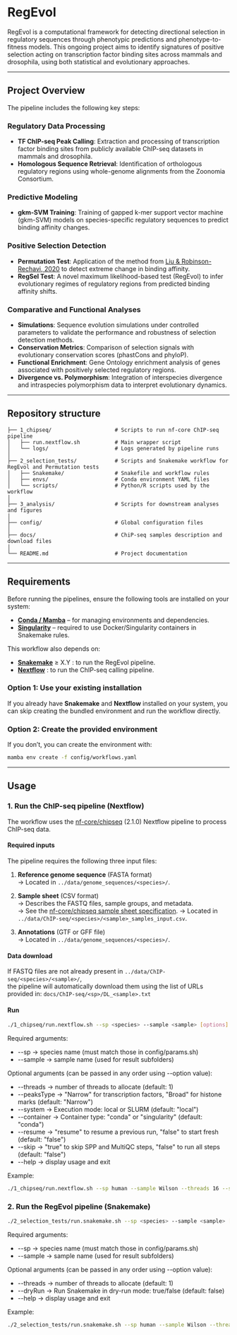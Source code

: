 # RegEvol

RegEvol is a computational framework for detecting directional selection in regulatory sequences through phenotypic predictions and phenotype-to-fitness models. This ongoing project aims to identify signatures of positive selection acting on transcription factor binding sites across mammals and drosophila, using both statistical and evolutionary approaches.

---

## Project Overview
The pipeline includes the following key steps:

### Regulatory Data Processing
- **TF ChIP-seq Peak Calling**: Extraction and processing of transcription factor binding sites from publicly available ChIP-seq datasets in mammals and drosophila.
- **Homologous Sequence Retrieval**: Identification of orthologous regulatory regions using whole-genome alignments from the Zoonomia Consortium.

### Predictive Modeling
- **gkm-SVM Training**: Training of gapped k-mer support vector machine (gkm-SVM) models on species-specific regulatory sequences to predict binding affinity changes.

### Positive Selection Detection
- **Permutation Test**: Application of the method from [Liu & Robinson-Rechavi, 2020](https://www.science.org/doi/full/10.1126/sciadv.abc9863) to detect extreme change in binding affinity.
- **RegSel Test**: A novel maximum likelihood-based test (RegEvol) to infer evolutionary regimes of regulatory regions from predicted binding affinity shifts.

### Comparative and Functional Analyses
- **Simulations**: Sequence evolution simulations under controlled parameters to validate the performance and robustness of selection detection methods.
- **Conservation Metrics**: Comparison of selection signals with evolutionary conservation scores (phastCons and phyloP).
- **Functional Enrichment**: Gene Ontology enrichment analysis of genes associated with positively selected regulatory regions.
- **Divergence vs. Polymorphism**: Integration of interspecies divergence and intraspecies polymorphism data to interpret evolutionary dynamics.
---
## Repository structure

```
├── 1_chipseq/                    # Scripts to run nf-core ChIP-seq pipeline
│   ├── run.nextflow.sh           # Main wrapper script
│   └── logs/                     # Logs generated by pipeline runs
│
├── 2_selection_tests/            # Scripts and Snakemake workflow for RegEvol and Permutation tests 
│   ├── Snakemake/                # Snakefile and workflow rules
│   ├── envs/                     # Conda environment YAML files
│   └── scripts/                  # Python/R scripts used by the workflow
│
├── 3_analysis/                   # Scripts for downstream analyses and figures
│
├── config/                       # Global configuration files
│
├── docs/                         # ChiP-seq samples description and download files
│
└── README.md                     # Project documentation
```
---
## Requirements

Before running the pipelines, ensure the following tools are installed on your system:

- **[Conda / Mamba](https://docs.conda.io/en/latest/)** – for managing environments and dependencies.
- **[Singularity](https://sylabs.io/docs/)** – required to use Docker/Singularity containers in Snakemake rules.

This workflow also depends on:

- **[Snakemake](https://snakemake.readthedocs.io/)** ≥ X.Y : to run the RegEvol pipeline.
- **[Nextflow](https://www.nextflow.io/)** : to run the ChIP-seq calling pipeline.

### Option 1: Use your existing installation  
If you already have **Snakemake** and **Nextflow** installed on your system, you can skip creating the bundled environment and run the workflow directly.

### Option 2: Create the provided environment  
If you don’t, you can create the environment with:
```bash
mamba env create -f config/workflows.yaml
```

---

## Usage

### 1. Run the ChIP-seq pipeline (Nextflow)

The workflow uses the [nf-core/chipseq](https://nf-co.re/chipseq) (2.1.0) Nextflow pipeline to process ChIP-seq data. 

#### Required inputs
The pipeline requires the following three input files:

1. **Reference genome sequence** (FASTA format)  
   → Located in `../data/genome_sequences/<species>/`.

2. **Sample sheet** (CSV format)  
   → Describes the FASTQ files, sample groups, and metadata.  
   → See the [nf-core/chipseq sample sheet specification](https://nf-co.re/chipseq/usage#samplesheet-input).
   → Located in `../data/ChIP-seq/<species>/<sample>_samples_input.csv`.

3. **Annotations** (GTF or GFF file)  
   → Located in `../data/genome_sequences/<species>/`.

#### Data download
If FASTQ files are not already present in `../data/ChIP-seq/<species>/<sample>/`,  
the pipeline will automatically download them using the list of URLs provided in: `docs/ChIP-seq/<sp>/DL_<sample>.txt`


#### Run
```bash
./1_chipseq/run.nextflow.sh --sp <species> --sample <sample> [options]
```

Required arguments:
- --sp → species name (must match those in config/params.sh)
- --sample → sample name (used for result subfolders)

Optional arguments (can be passed in any order using --option value):
- --threads → number of threads to allocate (default: 1)
- --peaksType → "Narrow" for transcription factors, "Broad" for histone marks (default: "Narrow")
- --system → Execution mode: local or SLURM (default: "local")
- --container → Container type: "conda" or "singularity" (default: "conda")
- --resume → "resume" to resume a previous run, "false" to start fresh (default: "false")
- --skip → "true" to skip SPP and MultiQC steps, "false" to run all steps (default: "false")
- --help → display usage and exit

Example:
```bash
./1_chipseq/run.nextflow.sh --sp human --sample Wilson --threads 16 --system SLURM --container singularity
```

### 2. Run the RegEvol pipeline (Snakemake)

```bash
./2_selection_tests/run.snakemake.sh --sp <species> --sample <sample> [options]
```

Required arguments:
- --sp → species name (must match those in config/params.sh)
- --sample → sample name (used for result subfolders)

Optional arguments (can be passed in any order using --option value):
- --threads → number of threads to allocate (default: 1)
- --dryRun → Run Snakemake in dry-run mode: true/false (default: false)
- --help → display usage and exit

Example:
```bash
./2_selection_tests/run.snakemake.sh --sp human --sample Wilson --threads 10 --dryRun true
```
